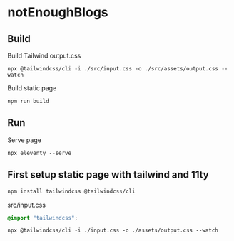 # notEnoughBlogs

## Build

Build Tailwind output.css

```
npx @tailwindcss/cli -i ./src/input.css -o ./src/assets/output.css --watch
```

Build static page

```
npm run build
```

## Run

Serve page

```
npx eleventy --serve
```

## First setup static page with tailwind and 11ty

```bash
npm install tailwindcss @tailwindcss/cli
```

src/input.css

```css
@import "tailwindcss";
```

```
npx @tailwindcss/cli -i ./input.css -o ./assets/output.css --watch
```
